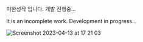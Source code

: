 미완성작 입니다. 개발 진행중...


It is an incomplete work. Development in progress...



![Screenshot 2023-04-13 at 17 21 03](https://user-images.githubusercontent.com/46911878/231699278-401e403f-81e1-42bd-920b-e894f366c2f5.JPG)
